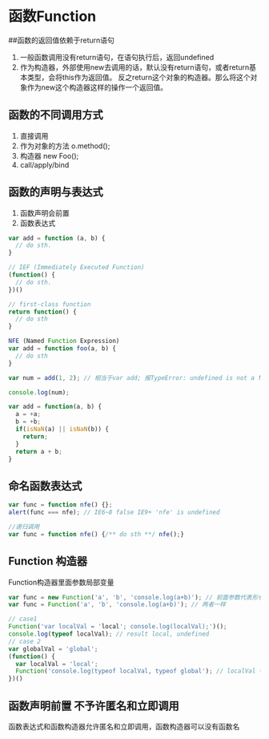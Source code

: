 # 函数Function
##函数的返回值依赖于return语句
1. 一般函数调用没有return语句，在语句执行后，返回undefined
2. 作为构造器，外部使用new去调用的话，默认没有return语句，或者return基本类型，会将this作为返回值。
反之return这个对象的构造器。那么将这个对象作为new这个构造器这样的操作一个返回值。

## 函数的不同调用方式
1. 直接调用
2. 作为对象的方法 o.method();
3. 构造器 new Foo();
4. call/apply/bind 

## 函数的声明与表达式

1. 函数声明会前置
2. 函数表达式 
```js
var add = function (a, b) {
  // do sth.
}

// IEF (Immediately Executed Function)
(function() {
  // do sth.
})()

// first-class function
return function() {
  // do sth
}

NFE (Named Function Expression)
var add = function foo(a, b) {
  // do sth
}
```

```js
var num = add(1, 2); // 相当于var add; 报TypeError: undefined is not a function

console.log(num);

var add = function(a, b) {
  a = +a;
  b = +b;
  if(isNaN(a) || isNaN(b)) {
    return;
  }
  return a + b;
}
```
## 命名函数表达式
```js
var func = function nfe() {};
alert(func === nfe); // IE6~8 false IE9+ 'nfe' is undefined

//递归调用
var func = function nfe() {/** do sth **/ nfe();}
```

## Function 构造器

Function构造器里面参数局部变量
```js
var func = new Function('a', 'b', 'console.log(a+b)'); // 前面参数代表形参，最后是函数体
var func = Function('a', 'b', 'console.log(a+b)'); // 两者一样
```

```js
// case1
Function('var localVal = 'local'; console.log(localVal);')();
console.log(typeof localVal); // result local, undefined
// case 2
var globalVal = 'global';
(function() {
  var localVal = 'local';
  Function('console.log(typeof localVal, typeof global'); // localVal 特殊性，取不到 undefined 但是全局变量可以取得
})()
```
## 函数声明前置 不予许匿名和立即调用
函数表达式和函数构造器允许匿名和立即调用，函数构造器可以没有函数名

